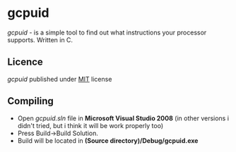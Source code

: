 # gcpuid
*gcpuid* - is a simple tool to find out what instructions your processor supports. Written in C.

## Licence
*gcpuid* published under [MIT](https://github.com/emil0911/gcpuid/blob/master/LICENSE) license

## Compiling
- Open *gcpuid.sln* file in **Microsoft Visual Studio 2008** (in other versions i didn't tried, but i think it will be work properly too)
- Press Build->Build Solution.
- Build will be located in **(Source directory)/Debug/gcpuid.exe**
